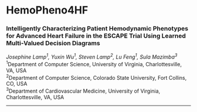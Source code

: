 # HemoPheno4HF  

### Intelligently Characterizing Patient Hemodynamic Phenotypes for Advanced Heart Failure in the ESCAPE Trial Using Learned Multi-Valued Decision Diagrams  

*Josephine Lamp<sup>1</sup>, Yuxin Wu<sup>1</sup>, Steven Lamp<sup>2</sup>, Lu Feng<sup>1</sup>, Sula Mazimba<sup>3</sup>*  
<sup>1</sup>Department of Computer Science, University of Virginia, Charlottesville, VA, USA  
<sup>2</sup>Department of Computer Science, Colorado State University, Fort Collins, CO, USA  
<sup>3</sup>Department of Cardiovascular Medicine, University of Virginia, Charlottesville, VA, USA  

-------



